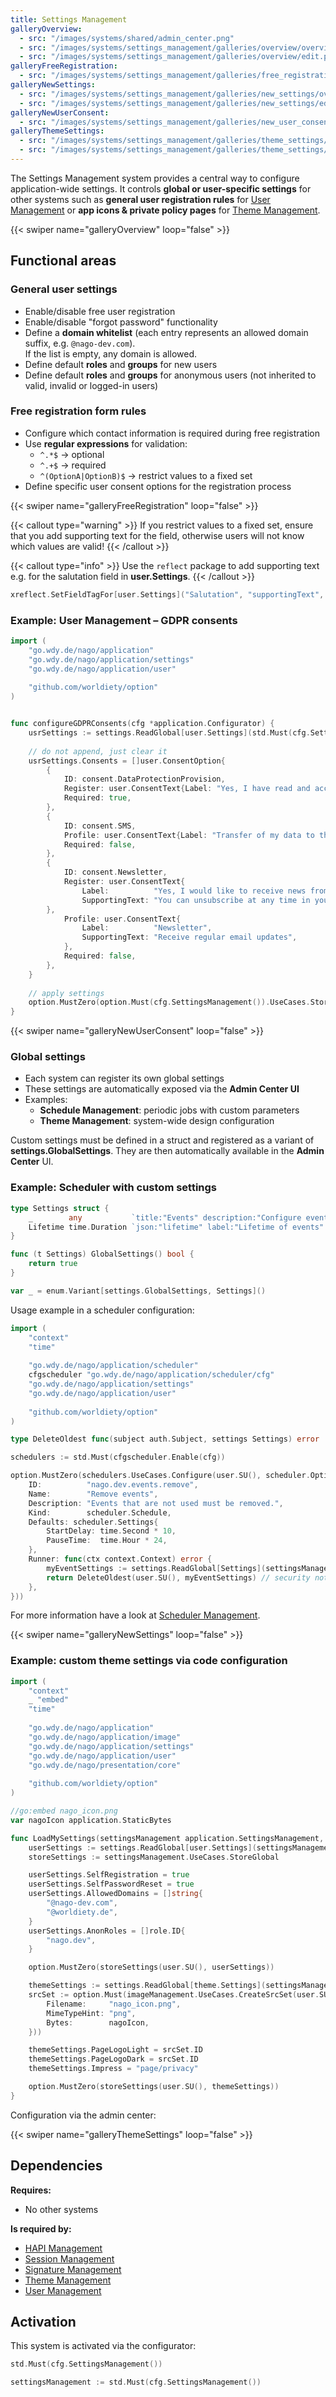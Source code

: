 ```yaml
---
title: Settings Management
galleryOverview:
  - src: "/images/systems/shared/admin_center.png"
  - src: "/images/systems/settings_management/galleries/overview/overview.png"
  - src: "/images/systems/settings_management/galleries/overview/edit.png"
galleryFreeRegistration:
  - src: "/images/systems/settings_management/galleries/free_registration/edit.png"
galleryNewSettings:
  - src: "/images/systems/settings_management/galleries/new_settings/overview.png"
  - src: "/images/systems/settings_management/galleries/new_settings/edit.png"
galleryNewUserConsent:
  - src: "/images/systems/settings_management/galleries/new_user_consent/overview.png"
galleryThemeSettings:
  - src: "/images/systems/settings_management/galleries/theme_settings/overview.png"
  - src: "/images/systems/settings_management/galleries/theme_settings/edit.png"
---
```


The Settings Management system provides a central way to configure application-wide settings.
It controls **global or user-specific settings** for other systems such as **general user registration rules** for [User Management](../user_management/)
or **app icons & private policy pages** for [Theme Management](../theme_management/).

{{< swiper name="galleryOverview" loop="false" >}}

## Functional areas

### General user settings
- Enable/disable free user registration
- Enable/disable "forgot password" functionality
- Define a **domain whitelist** (each entry represents an allowed domain suffix, e.g. `@nago-dev.com`).  
  If the list is empty, any domain is allowed.
- Define default **roles** and **groups** for new users
- Define default **roles** and **groups** for anonymous users (not inherited to valid, invalid or logged-in users)

### Free registration form rules
- Configure which contact information is required during free registration
- Use **regular expressions** for validation:
    - `^.*$` → optional
    - `^.+$` → required
    - `^(OptionA|OptionB)$` → restrict values to a fixed set
- Define specific user consent options for the registration process

{{< swiper name="galleryFreeRegistration" loop="false" >}}

{{< callout type="warning" >}}
If you restrict values to a fixed set, ensure that you add supporting text for the field, otherwise users will not know which values are valid!
{{< /callout >}}

{{< callout type="info" >}}
Use the `reflect` package to add supporting text e.g. for the salutation field in **user.Settings**.
{{< /callout >}}

```go
xreflect.SetFieldTagFor[user.Settings]("Salutation", "supportingText", "'Mrs' or 'Mr'")
```

### Example: User Management – GDPR consents
```go
import (
    "go.wdy.de/nago/application"
    "go.wdy.de/nago/application/settings"
    "go.wdy.de/nago/application/user"
	
    "github.com/worldiety/option"
)


func configureGDPRConsents(cfg *application.Configurator) {
    usrSettings := settings.ReadGlobal[user.Settings](std.Must(cfg.SettingsManagement()).UseCases.LoadGlobal)
    
    // do not append, just clear it
    usrSettings.Consents = []user.ConsentOption{
        {
            ID: consent.DataProtectionProvision,
            Register: user.ConsentText{Label: "Yes, I have read and accepted the [Privacy Policy](https://www.nago-dv.com/private_policy"},
            Required: true,
        },
        {
            ID: consent.SMS,
            Profile: user.ConsentText{Label: "Transfer of my data to the project sponsor"},
            Required: false,
        },
        {
            ID: consent.Newsletter,
            Register: user.ConsentText{
                Label:          "Yes, I would like to receive news from the Nago community via email.",
                SupportingText: "You can unsubscribe at any time in your account settings or via the unsubscribe link in the emails.",
        },
            Profile: user.ConsentText{
                Label:          "Newsletter",
                SupportingText: "Receive regular email updates",
			},
            Required: false,
        },
	}
    
    // apply settings
    option.MustZero(option.Must(cfg.SettingsManagement()).UseCases.StoreGlobal(user.SU(), usrSettings))
}
```

{{< swiper name="galleryNewUserConsent" loop="false" >}}

### Global settings
- Each system can register its own global settings
- These settings are automatically exposed via the **Admin Center UI**
- Examples:
  - **Schedule Management**: periodic jobs with custom parameters
  - **Theme Management**: system-wide design configuration

Custom settings must be defined in a struct and registered as a variant of **settings.GlobalSettings**.
They are then automatically available in the **Admin Center** UI.

### Example: Scheduler with custom settings
```go
type Settings struct {
    _        any           `title:"Events" description:"Configure events."`
    Lifetime time.Duration `json:"lifetime" label:"Lifetime of events" supportingText:"Events will be deleted after the defined lifetime."`
}

func (t Settings) GlobalSettings() bool {
    return true
}

var _ = enum.Variant[settings.GlobalSettings, Settings]()
```

Usage example in a scheduler configuration:
```go
import (
	"context"
	"time"
	
    "go.wdy.de/nago/application/scheduler"
    cfgscheduler "go.wdy.de/nago/application/scheduler/cfg"
    "go.wdy.de/nago/application/settings"
    "go.wdy.de/nago/application/user"
	
    "github.com/worldiety/option"
)

type DeleteOldest func(subject auth.Subject, settings Settings) error

schedulers := std.Must(cfgscheduler.Enable(cfg))

option.MustZero(schedulers.UseCases.Configure(user.SU(), scheduler.Options{
    ID:          "nago.dev.events.remove",
    Name:        "Remove events",
    Description: "Events that are not used must be removed.",
    Kind:        scheduler.Schedule,
    Defaults: scheduler.Settings{
        StartDelay: time.Second * 10,
        PauseTime:  time.Hour * 24,
    },
    Runner: func(ctx context.Context) error {
        myEventSettings := settings.ReadGlobal[Settings](settingsManagement.UseCases.LoadGlobal)
        return DeleteOldest(user.SU(), myEventSettings) // security note: cron job
    },
}))
```

For more information have a look at [Scheduler Management](../scheduler_management/).

{{< swiper name="galleryNewSettings" loop="false" >}}

### Example: custom theme settings via code configuration
```go
import (
    "context"
    _ "embed"
    "time"
    
    "go.wdy.de/nago/application"
    "go.wdy.de/nago/application/image"
    "go.wdy.de/nago/application/settings"
    "go.wdy.de/nago/application/user"
    "go.wdy.de/nago/presentation/core"
    
    "github.com/worldiety/option"
)

//go:embed nago_icon.png
var nagoIcon application.StaticBytes

func LoadMySettings(settingsManagement application.SettingsManagement, imageManagement application.ImageManagement) {
	userSettings := settings.ReadGlobal[user.Settings](settingsManagement.UseCases.LoadGlobal)
	storeSettings := settingsManagement.UseCases.StoreGlobal

	userSettings.SelfRegistration = true
	userSettings.SelfPasswordReset = true
	userSettings.AllowedDomains = []string{
		"@nago-dev.com",
		"@worldiety.de",
	}
	userSettings.AnonRoles = []role.ID{
		"nago.dev",
	}

	option.MustZero(storeSettings(user.SU(), userSettings))

	themeSettings := settings.ReadGlobal[theme.Settings](settingsManagement.UseCases.LoadGlobal)
	srcSet := option.Must(imageManagement.UseCases.CreateSrcSet(user.SU(), image.Options{}, core.MemFile{
		Filename:     "nago_icon.png",
		MimeTypeHint: "png",
		Bytes:        nagoIcon,
	}))

	themeSettings.PageLogoLight = srcSet.ID
	themeSettings.PageLogoDark = srcSet.ID
	themeSettings.Impress = "page/privacy"

	option.MustZero(storeSettings(user.SU(), themeSettings))
}
```

Configuration via the admin center:

{{< swiper name="galleryThemeSettings" loop="false" >}}

## Dependencies
**Requires:**
- No other systems

**Is required by:**
- [HAPI Management](../hapi_management/)
- [Session Management](../session_management/)
- [Signature Management](../signature_management/)
- [Theme Management](../theme_management/)
- [User Management](../user_management/)

## Activation
This system is activated via the configurator:
```go
std.Must(cfg.SettingsManagement())
```
```go
settingsManagement := std.Must(cfg.SettingsManagement())
```